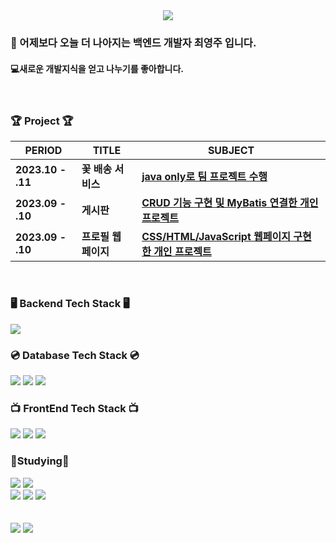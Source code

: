 <div align=center>
	<img src="https://capsule-render.vercel.app/api?type=waving&color=auto&height=200&section=header&text=YeongJu's%20github&fontSize=80&animation=fadeIn&fontAlignY=38&desc=&descAlignY=51&descAlign=62"/>
</div>

### 👋 어제보다 오늘 더 나아지는 백엔드 개발자 최영주 입니다.
#### 💻새로운 개발지식을 얻고 나누기를 좋아합니다.




<br>
<h3>🏆  Project  🏆</h3>

| PERIOD | TITLE | SUBJECT |
| ------- | ------- | -------|
| **2023.10 - .11** | **꽃 배송 서비스** | [**java only로 팀 프로젝트 수행**]([https://github.com/](https://github.com/cyj083386/team3_project)) |
| **2023.09 - .10** | **게시판** | [**CRUD 기능 구현 및 MyBatis 연결한 개인 프로젝트**](https://github.com/cyj083386/prj_javaboard) | 
| **2023.09 - .10** | **프로필 웹 페이지** | [**CSS/HTML/JavaScript 웹페이지 구현한 개인 프로젝트**](https://github.com/cyj083386/WebPublishing) |


<div align="left">
	<br>
	<h3>🖥  Backend Tech Stack  🖥</h3>
	<img src="https://img.shields.io/badge/Spring-6DB33F?style=flat-square&logo=Spring&logoColor=white"/>
	<br>
   	<h3>💿 Database Tech Stack 💿</h3>
	<img src="https://img.shields.io/badge/Mysql-E6B91E?style=flat-square&logo=MySql&logoColor=white"/>
	<img src="https://img.shields.io/badge/MariaDB-003545?style=flat&logo=MariaDB&logoColor=white" />
	<img src="https://img.shields.io/badge/Mybatis-000000?style=flat&logo=Fluentd&logoColor=white" />
	<br>
 	<h3>📺 FrontEnd Tech Stack 📺</h3>
	<img src="https://img.shields.io/badge/HTML5-E34F26?style=flat&logo=HTML5&logoColor=white" />
	<img src="https://img.shields.io/badge/CSS3-1572B6?style=flat&logo=CSS3&logoColor=white" />
	<img src="https://img.shields.io/badge/JavaScript-F7DF1E?style=flat&logo=JavaScript&logoColor=white" />
	<br>
 	<h3>📃Studying📃</h3>
        <img src="https://img.shields.io/badge/Springboot-6DB33F?style=flat&logo=springboot&logoColor=white"/>	
	<img src="https://img.shields.io/badge/nodedotjs-339933?style=flat&logo=nodedotjs&logoColor=white"/>
	<br>
	<img src="https://img.shields.io/badge/react-61DAFB?style=flat&logo=react&logoColor=white"/>
	<img src="https://img.shields.io/badge/axios-5A29E4?style=flat&logo=axios&logoColor=white"/>
	<img src="https://img.shields.io/badge/express-000000?style=flat&logo=express&logoColor=white"/>
        <br>
	<br>
</div><br>
<div align="left">
	<img src="https://github-readme-stats.vercel.app/api?username=cyj083386&theme=default&hide_border=false&include_all_commits=false&count_private=false"/>
	<img src=https://github-readme-streak-stats.herokuapp.com/?user=cyj083386&theme=default&hide_border=false/>
</div>
</div>

